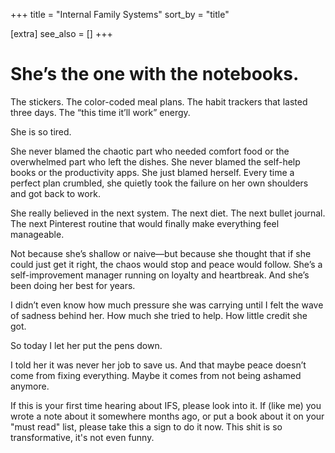 +++
title = "Internal Family Systems"
sort_by = "title"

[extra]
see_also = []
+++

# She’s the one with the notebooks.
The stickers.
The color-coded meal plans.
The habit trackers that lasted three days.
The “this time it’ll work” energy.

She is so tired.

She never blamed the chaotic part who needed comfort food or the overwhelmed part who left the dishes. She never blamed the self-help books or the productivity apps. She just blamed herself. Every time a perfect plan crumbled, she quietly took the failure on her own shoulders and got back to work.

She really believed in the next system.
The next diet.
The next bullet journal.
The next Pinterest routine that would finally make everything feel manageable.

Not because she’s shallow or naive—but because she thought that if she could just get it right, the chaos would stop and peace would follow. She’s a self-improvement manager running on loyalty and heartbreak.
And she’s been doing her best for years.

I didn’t even know how much pressure she was carrying until I felt the wave of sadness behind her. How much she tried to help. How little credit she got.

So today I let her put the pens down.

I told her it was never her job to save us. And that maybe peace doesn’t come from fixing everything. Maybe it comes from not being ashamed anymore.

If this is your first time hearing about IFS, please look into it. If (like me) you wrote a note about it somewhere months ago, or put a book about it on your "must read" list, please take this a sign to do it now. This shit is so transformative, it's not even funny. 